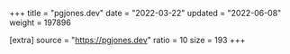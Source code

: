 +++
title = "pgjones.dev"
date = "2022-03-22"
updated = "2022-06-08"
weight = 197896

[extra]
source = "https://pgjones.dev"
ratio = 10
size = 193
+++

